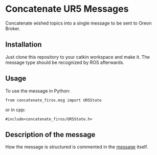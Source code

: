 # Concatenate UR5 Messages
Concatenate wished topics into a single message to be sent to Oreon Broker.

## Installation
Just clone this repository to your catkin workspace and make it. The message type should be recognized by ROS afterwards. 

## Usage

To use the message in Python:

``` from concatenate_firos.msg import UR5State ```

or in cpp:

``` #include<concatenate_firos/UR5State.h> ```

## Description of the message
How the message is structured is commented in the [message](https://github.com/lar-deeufba/concatenate_firos/blob/master/msg/UR5State.msg) itself.